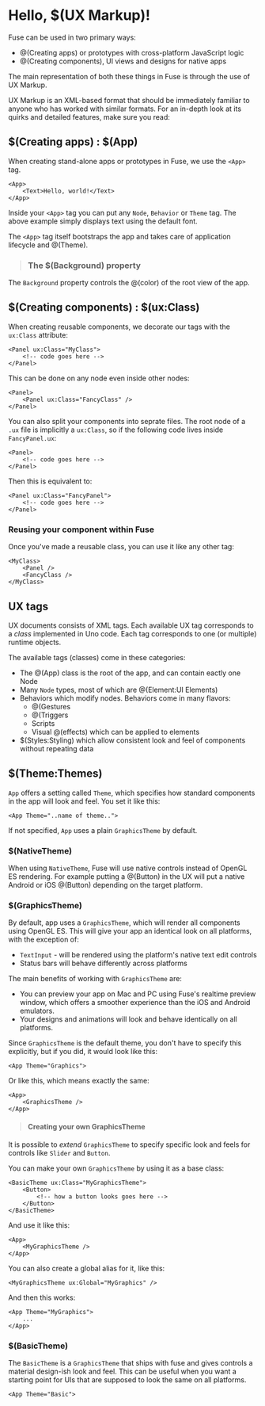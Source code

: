 # Hello, $(UX Markup)!

Fuse can be used in two primary ways:

* @(Creating apps) or prototypes with cross-platform JavaScript logic
* @(Creating components), UI views and designs for native apps

The main representation of both these things in Fuse is through the use of UX Markup.

UX Markup is an XML-based format that should be immediately familiar to anyone who has
worked with similar formats. For an in-depth look at its quirks and detailed features, make
sure you read:

<!-- * TODO: Links to detailed UX specs -->


## $(Creating apps) : $(App)

When creating stand-alone apps or prototypes in Fuse, we use the `<App>` tag.

	<App>
		<Text>Hello, world!</Text>
	</App>

Inside your `<App>` tag you can put any `Node`, `Behavior` or `Theme` tag. The above example
simply displays text using the default font.

The `<App>` tag itself bootstraps the app and takes care of application lifecycle and @(Theme).

> ### The $(Background) property

The `Background` property controls the @(color) of the root view of the app.

<!-- > ### $(Lifecycle) events

TODO: Details on lifecycle events available on App -->


## $(Creating components) : $(ux:Class)

<!--
TODO: Focus on the humane way with a file for each component
TODO: Put ux:Class in separate sub topic -->

When creating reusable components, we decorate our tags with the `ux:Class`
attribute:

	<Panel ux:Class="MyClass">
		<!-- code goes here -->
	</Panel>

This can be done on any node even inside other nodes:

	<Panel>
		<Panel ux:Class="FancyClass" />
	</Panel>

You can also split your components into seprate files. The root node of a `.ux` file is implicitly a `ux:Class`,
so if the following code lives inside `FancyPanel.ux`:

	<Panel>
		<!-- code goes here -->
	</Panel>

Then this is equivalent to:

	<Panel ux:Class="FancyPanel">
		<!-- code goes here -->
	</Panel>

### Reusing your component within Fuse

Once you've made a reusable class, you can use it like any other tag:

	<MyClass>
		<Panel />
		<FancyClass />
	</MyClass>

<!-- ### Using your component in a native iOS (Xcode) app
TODO: Link to @(learn-iOS)
TODO: Add info on this -->

<!--  ### Using your component in a native Android Studio app
TODO: Link to @(learn-Android)
TODO: Add info on that -->

## UX tags

UX documents consists of XML tags. Each available UX tag corresponds to a *class* implemented in Uno code. Each tag corresponds to one (or multiple) runtime objects.

The available tags (classes) come in these categories:

* The @(App) class is the root of the app, and can contain eactly one Node
* Many `Node` types, most of which are @(Element:UI Elements)
* Behaviors which modify nodes. Behaviors come in many flavors:
  * @(Gestures
  * @(Triggers
  * Scripts
  * Visual @(effects) which can be applied to elements
* $(Styles:Styling) which allow consistent look and feel of components without repeating data

## $(Theme:Themes)

`App` offers a setting called `Theme`, which specifies how standard components in
the app will look and feel. You set it like this:

	<App Theme="..name of theme..">

If not specified, `App` uses a plain `GraphicsTheme` by default.

### $(NativeTheme)

When using `NativeTheme`, Fuse will use native controls instead of OpenGL ES rendering. For example putting a @(Button) in the UX will put a native Android or iOS @(Button) depending on the target platform.

<!-- AUTH: how do we best describe how nativetheme works? -->

### $(GraphicsTheme)

By default, app uses a `GraphicsTheme`, which will render all components using
OpenGL ES. This will give your app an identical look on all platforms, with the
exception of:

* `TextInput` - will be rendered using the platform's native text edit controls
* Status bars will behave differently across platforms

The main benefits of working with `GraphicsTheme` are:

* You can preview your app on Mac and PC using Fuse's realtime preview window,
  which offers a smoother experience than the iOS and Android emulators.
* Your designs and animations will look and behave identically on all platforms.

Since `GraphicsTheme` is the default theme, you don't have to specify this explicitly,
but if you did, it would look like this:

	<App Theme="Graphics">

Or like this, which means exactly the same:

	<App>
		<GraphicsTheme />
	</App>

> #### Creating your own GraphicsTheme
<!-- TODO: Concider moving to Styling and resources chapter -->

It is possible to *extend* `GraphicsTheme` to specify specific
look and feels for controls like `Slider` and `Button`.

You can make your own `GraphicsTheme` by using it as a base class:

	<BasicTheme ux:Class="MyGraphicsTheme">
		<Button>
			<!-- how a button looks goes here -->
		</Button>
	</BasicTheme>

And use it like this:

	<App>
		<MyGraphicsTheme />
	</App>

You can also create a global alias for it, like this:

	<MyGraphicsTheme ux:Global="MyGraphics" />

And then this works:

	<App Theme="MyGraphics">
		...
	</App>

### $(BasicTheme)

The `BasicTheme` is a `GraphicsTheme` that ships with fuse and gives controls a
material design-ish look and feel. This can be useful when you want a starting
point for UIs that are supposed to look the same on all platforms.

	<App Theme="Basic">
